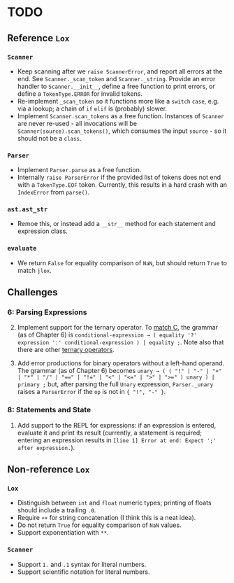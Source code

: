 # TODO

## Reference `Lox`

### `Scanner`

- Keep scanning after we `raise ScannerError`, and report all errors at the end.
  See `Scanner._scan_token` and `Scanner._string`.
  Provide an error handler to `Scanner.__init__`, define a free function to print errors, or define a `TokenType.ERROR` for invalid tokens.
- Re-implement `_scan_token` so it functions more like a `switch` `case`, e.g. via a lookup; a chain of `if` `elif` is (probably) slower.
- Implement `Scanner.scan_tokens` as a free function.
  Instances of `Scanner` are never re-used - all invocations will be `Scanner(source).scan_tokens()`, which consumes the input `source` - so it should not be a `class`.

### `Parser`

- Implement `Parser.parse` as a free function.
- Internally `raise ParserError` if the provided list of tokens does not end with a `TokenType.EOF` token.
  Currently, this results in a hard crash with an `IndexError` from `parse()`.

### `ast.ast_str`

- Remoe this, or instead add a `__str__` method for each statement and expression class.

### `evaluate`

- We return `False` for equality comparison of `NaN`, but should return `True` to match `jlox`.

## Challenges

### 6: Parsing Expressions

2. Implement support for the ternary operator.
   To [match C](https://en.cppreference.com/w/cpp/language/operator_precedence), the grammar (as of Chapter 6) is `conditional-expression → ( equality '?' expression ':' conditional-expression ) | equality ;`.
   Note also that there are other [ternary operators](https://en.wikipedia.org/wiki/Ternary_operation).

3. Add error productions for binary operators without a left-hand operand.
   The grammar (as of Chapter 6) becomes `unary → ( ( "!" | "-" | "+" | "*" | "/" | "==" | "!=" | "<" | "<=" | ">" | ">=" ) unary ) | primary ;` but, after parsing the full `Unary` expression, `Parser._unary` raises a `ParserError` if the `op` is not in `{ "!", "-" }`.

### 8: Statements and State

1. Add support to the REPL for expressions: if an expression is entered, evaluate it and print its result (currently, a statement is required; entering an expression results in `[line 1] Error at end: Expect ';' after expression.`).

## Non-reference `Lox`

### `Lox`

- Distinguish between `int` and `float` numeric types; printing of floats should include a trailing `.0`.
- Require `++` for string concatenation (I think this is a neat idea).
- Do not return `True` for equality comparison of `NaN` values.
- Support exponentiation with `**`.

### `Scanner`

- Support `1.` and `.1` syntax for literal numbers.
- Support scientific notation for literal numbers.
